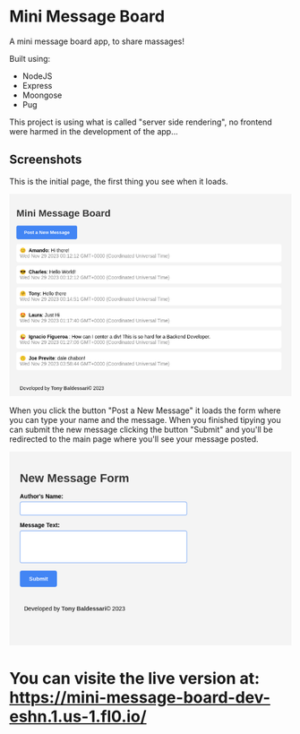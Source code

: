 # Mini Message Board

A mini message board app, to share massages!

Built using: 
* NodeJS
* Express
* Moongose
* Pug

This project is using what is called "server side rendering", no frontend were harmed in the development of the app...

## Screenshots

This is the initial page, the first thing you see when it loads.

![Message Board](/public/images/msg01.png)

When you click the button "Post a New Message" it loads the form where you can type your name and the message. 
When you finished tipying you can submit the new message clicking the button "Submit" and you'll be redirected
to the main page where you'll see your message posted.

![Submit a new Message](/public/images/msg02.png)

# You can visite the live version at: https://mini-message-board-dev-eshn.1.us-1.fl0.io/